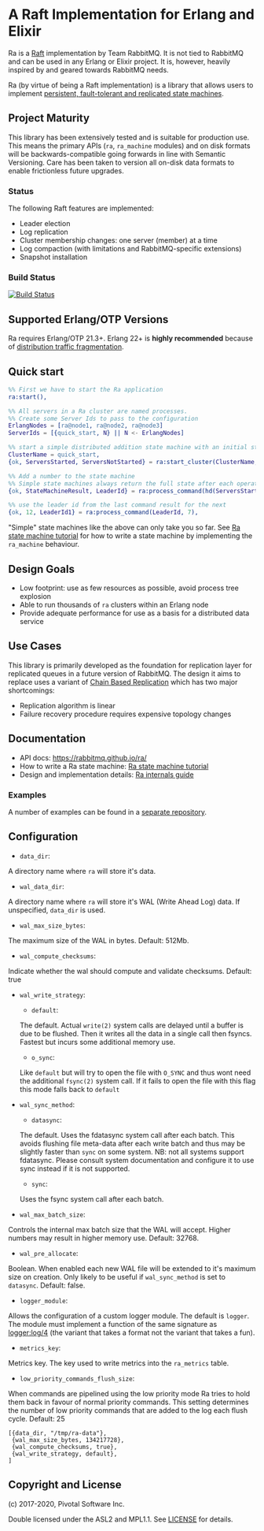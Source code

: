 # A Raft Implementation for Erlang and Elixir

Ra is a [Raft](https://raft.github.io/) implementation
by Team RabbitMQ. It is not tied to RabbitMQ and can be used in any Erlang or Elixir
project. It is, however, heavily inspired by and geared towards RabbitMQ needs.

Ra (by virtue of being a Raft implementation) is a library that allows users to implement [persistent, fault-tolerant and replicated state machines](https://en.wikipedia.org/wiki/State_machine_replication).

## Project Maturity

This library has been extensively tested and is suitable for production use.
This means the primary APIs (`ra`, `ra_machine` modules) and on disk formats
will be backwards-compatible going forwards in line with Semantic Versioning.
Care has been taken to version all on-disk data formats to enable frictionless
future upgrades.

### Status

The following Raft features are implemented:

 * Leader election
 * Log replication
 * Cluster membership changes: one server (member) at a time
 * Log compaction (with limitations and RabbitMQ-specific extensions)
 * Snapshot installation

### Build Status

[![Build Status](https://travis-ci.org/rabbitmq/ra.svg?branch=master)](https://travis-ci.org/rabbitmq/ra)

## Supported Erlang/OTP Versions

Ra requires Erlang/OTP 21.3+. Erlang 22+ is **highly recommended**
because of [distribution traffic fragmentation](http://blog.erlang.org/OTP-22-Highlights/).

## Quick start

```erlang
%% First we have to start the Ra application
ra:start(),

%% All servers in a Ra cluster are named processes.
%% Create some Server Ids to pass to the configuration
ErlangNodes = [ra@node1, ra@node2, ra@node3]
ServerIds = [{quick_start, N} || N <- ErlangNodes]

%% start a simple distributed addition state machine with an initial state of 0
ClusterName = quick_start,
{ok, ServersStarted, ServersNotStarted} = ra:start_cluster(ClusterName, {simple, fun erlang:'+'/2, 0}, ServerIds),

%% Add a number to the state machine
%% Simple state machines always return the full state after each operation
{ok, StateMachineResult, LeaderId} = ra:process_command(hd(ServersStarted), 5),

%% use the leader id from the last command result for the next
{ok, 12, LeaderId1} = ra:process_command(LeaderId, 7),

```

"Simple" state machines like the above can only take you so far. See [Ra state machine tutorial](docs/internals/STATE_MACHINE_TUTORIAL.md)
for how to write a state machine by implementing the `ra_machine` behaviour.

## Design Goals

 * Low footprint: use as few resources as possible, avoid process tree explosion
 * Able to run thousands of `ra` clusters within an Erlang node
 * Provide adequate performance for use as a basis for a distributed data service

## Use Cases

This library is primarily developed as the foundation for replication layer for
replicated queues in a future version of RabbitMQ. The design it aims to replace uses
a variant of [Chain Based Replication](https://www.cs.cornell.edu/home/rvr/papers/OSDI04.pdf)
which has two major shortcomings:

 * Replication algorithm is linear
 * Failure recovery procedure requires expensive topology changes

## Documentation

* API docs: https://rabbitmq.github.io/ra/
* How to write a Ra state machine: [Ra state machine tutorial](docs/internals/STATE_MACHINE_TUTORIAL.md)
* Design and implementation details: [Ra internals guide](docs/internals/INTERNALS.md)

### Examples

A number of examples can be found in a [separate repository](https://github.com/rabbitmq/ra-examples).

## Configuration

* `data_dir`:

A directory name where `ra` will store it's data.

* `wal_data_dir`:

A directory name where `ra` will store it's WAL (Write Ahead Log) data. If
unspecified, `data_dir` is used.

* `wal_max_size_bytes`:

The maximum size of the WAL in bytes. Default: 512Mb.

* `wal_compute_checksums`:

Indicate whether the wal should compute and validate checksums. Default: true

* `wal_write_strategy`:
    - `default`:

    The default. Actual `write(2)` system calls are delayed until a buffer is
    due to be
    flushed. Then it writes all the data in a single call then fsyncs. Fastest but
    incurs some additional memory use.

    - `o_sync`:

    Like `default` but will try to open the file with `O_SYNC` and thus wont
    need the additional `fsync(2)` system call. If it fails to open the file with this
    flag this mode falls back to `default`

* `wal_sync_method`:
    - `datasync`:

    The default. Uses the fdatasync system call after each batch. This avoids flushing
    file meta-data after each write batch and thus may be slightly faster than
    `sync` on some system. NB: not all systems support fdatasync. Please consult system
    documentation and configure it to use sync instead if it is not supported.

    - `sync`:

    Uses the fsync system call after each batch.

* `wal_max_batch_size`:

Controls the internal max batch size that the WAL will accept. Higher numbers may
result in higher memory use. Default: 32768.

* `wal_pre_allocate`:

Boolean. When enabled each new WAL file will be extended to it's maximum size on creation. 
Only likely to be useful if `wal_sync_method` is set to `datasync`. Default: false.


* `logger_module`:

Allows the configuration of a custom logger module. The default is `logger`.
The module must implement a function of the same signature
as [logger:log/4](http://erlang.org/doc/man/logger.html#log-4) (the variant
that takes a format not the variant that takes a fun).

* `metrics_key`:

Metrics key. The key used to write metrics into the `ra_metrics` table.

* `low_priority_commands_flush_size`:

When commands are pipelined using the low priority mode Ra tries to hold them
back in favour of normal priority commands. This setting determines the number
of low priority commands that are added to the log each flush cycle. Default: 25

```
[{data_dir, "/tmp/ra-data"},
 {wal_max_size_bytes, 134217728},
 {wal_compute_checksums, true},
 {wal_write_strategy, default},
]
```

## Copyright and License

(c) 2017-2020, Pivotal Software Inc.

Double licensed under the ASL2 and MPL1.1.
See [LICENSE](./LICENSE) for details.
